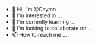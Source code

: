 - 👋 Hi, I’m @Caymn
- 👀 I’m interested in ...
- 🌱 I’m currently learning ...
- 💞️ I’m looking to collaborate on ...
- 📫 How to reach me ...

<!---
Caymn/Caymn is a ✨ special ✨ repository because its `README.md` (this file) appears on your GitHub profile.
You can click the Preview link to take a look at your changes.
--->
